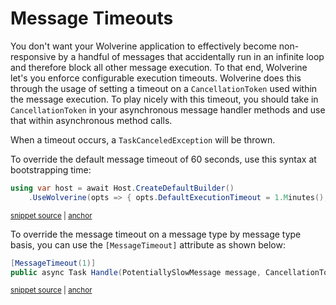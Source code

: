# Message Timeouts

You don't want your Wolverine application to effectively become non-responsive by a handful of messages
that accidentally run in an infinite loop and therefore block all other message execution. To that end,
Wolverine let's you enforce configurable execution timeouts. Wolverine does this through the usage of
setting a timeout on a `CancellationToken` used within the message execution. To play nicely with this
timeout, you should take in `CancellationToken` in your asynchronous message handler methods and use that
within asynchronous method calls.

When a timeout occurs, a `TaskCanceledException` will be thrown.

To override the default message timeout of 60 seconds, use this syntax at bootstrapping time:

<!-- snippet: sample_set_default_timeout -->
<a id='snippet-sample_set_default_timeout'></a>
```cs
using var host = await Host.CreateDefaultBuilder()
    .UseWolverine(opts => { opts.DefaultExecutionTimeout = 1.Minutes(); }).StartAsync();
```
<sup><a href='https://github.com/JasperFx/wolverine/blob/main/src/Testing/SlowTests/message_timeout_mechanics.cs#L20-L25' title='Snippet source file'>snippet source</a> | <a href='#snippet-sample_set_default_timeout' title='Start of snippet'>anchor</a></sup>
<!-- endSnippet -->

To override the message timeout on a message type by message type basis, you can use the `[MessageTimeout]`
attribute as shown below:

<!-- snippet: sample_MessageTimeout_on_handler -->
<a id='snippet-sample_MessageTimeout_on_handler'></a>
```cs
[MessageTimeout(1)]
public async Task Handle(PotentiallySlowMessage message, CancellationToken cancellationToken)
```
<sup><a href='https://github.com/JasperFx/wolverine/blob/main/src/Testing/SlowTests/message_timeout_mechanics.cs#L97-L102' title='Snippet source file'>snippet source</a> | <a href='#snippet-sample_MessageTimeout_on_handler' title='Start of snippet'>anchor</a></sup>
<!-- endSnippet -->
